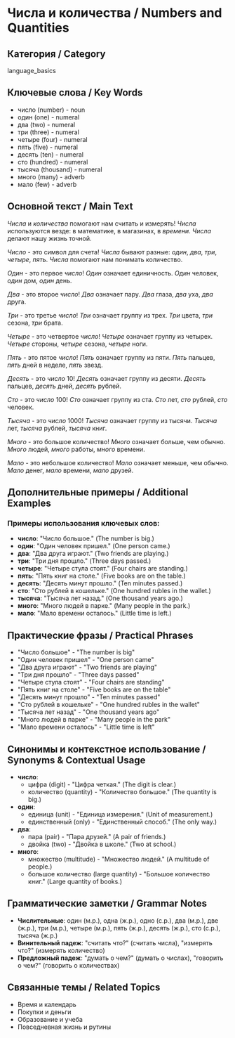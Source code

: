 # Числа и количества / Numbers and Quantities

## Категория / Category
language_basics


## Ключевые слова / Key Words
- число (number) - noun
- один (one) - numeral
- два (two) - numeral
- три (three) - numeral
- четыре (four) - numeral
- пять (five) - numeral
- десять (ten) - numeral
- сто (hundred) - numeral
- тысяча (thousand) - numeral
- много (many) - adverb
- мало (few) - adverb

## Основной текст / Main Text

*Числа* и *количества* помогают нам считать и измерять! *Числа* используются везде: в математике, в магазинах, в *времени*. *Числа* делают нашу жизнь точной.

*Число* - это символ для счета! *Числа* бывают разные: *один*, *два*, *три*, *четыре*, *пять*. *Числа* помогают нам понимать количество.

*Один* - это первое *число*! *Один* означает единичность. *Один* человек, *один* дом, *один* день.

*Два* - это второе *число*! *Два* означает пару. *Два* глаза, *два* уха, *два* друга.

*Три* - это третье *число*! *Три* означает группу из трех. *Три* цвета, *три* сезона, *три* брата.

*Четыре* - это четвертое *число*! *Четыре* означает группу из четырех. *Четыре* стороны, *четыре* сезона, *четыре* ноги.

*Пять* - это пятое *число*! *Пять* означает группу из пяти. *Пять* пальцев, *пять* дней в неделе, *пять* звезд.

*Десять* - это *число* 10! *Десять* означает группу из десяти. *Десять* пальцев, *десять* дней, *десять* рублей.

*Сто* - это *число* 100! *Сто* означает группу из ста. *Сто* лет, *сто* рублей, *сто* человек.

*Тысяча* - это *число* 1000! *Тысяча* означает группу из тысячи. *Тысяча* лет, *тысяча* рублей, *тысяча* книг.

*Много* - это большое количество! *Много* означает больше, чем обычно. *Много* людей, *много* работы, *много* времени.

*Мало* - это небольшое количество! *Мало* означает меньше, чем обычно. *Мало* денег, *мало* времени, *мало* друзей.

## Дополнительные примеры / Additional Examples

### Примеры использования ключевых слов:
- **число**: "Число большое." (The number is big.)
- **один**: "Один человек пришел." (One person came.)
- **два**: "Два друга играют." (Two friends are playing.)
- **три**: "Три дня прошло." (Three days passed.)
- **четыре**: "Четыре стула стоят." (Four chairs are standing.)
- **пять**: "Пять книг на столе." (Five books are on the table.)
- **десять**: "Десять минут прошло." (Ten minutes passed.)
- **сто**: "Сто рублей в кошельке." (One hundred rubles in the wallet.)
- **тысяча**: "Тысяча лет назад." (One thousand years ago.)
- **много**: "Много людей в парке." (Many people in the park.)
- **мало**: "Мало времени осталось." (Little time is left.)

## Практические фразы / Practical Phrases

- "Число большое" - "The number is big"
- "Один человек пришел" - "One person came"
- "Два друга играют" - "Two friends are playing"
- "Три дня прошло" - "Three days passed"
- "Четыре стула стоят" - "Four chairs are standing"
- "Пять книг на столе" - "Five books are on the table"
- "Десять минут прошло" - "Ten minutes passed"
- "Сто рублей в кошельке" - "One hundred rubles in the wallet"
- "Тысяча лет назад" - "One thousand years ago"
- "Много людей в парке" - "Many people in the park"
- "Мало времени осталось" - "Little time is left"

## Синонимы и контекстное использование / Synonyms & Contextual Usage

- **число**: 
  - цифра (digit) - "Цифра четкая." (The digit is clear.)
  - количество (quantity) - "Количество большое." (The quantity is big.)
- **один**: 
  - единица (unit) - "Единица измерения." (Unit of measurement.)
  - единственный (only) - "Единственный способ." (The only way.)
- **два**: 
  - пара (pair) - "Пара друзей." (A pair of friends.)
  - двойка (two) - "Двойка в школе." (Two at school.)
- **много**: 
  - множество (multitude) - "Множество людей." (A multitude of people.)
  - большое количество (large quantity) - "Большое количество книг." (Large quantity of books.)

## Грамматические заметки / Grammar Notes

- **Числительные**: один (м.р.), одна (ж.р.), одно (с.р.), два (м.р.), две (ж.р.), три (м.р.), четыре (м.р.), пять (ж.р.), десять (ж.р.), сто (с.р.), тысяча (ж.р.)
- **Винительный падеж**: "считать что?" (считать числа), "измерять что?" (измерять количество)
- **Предложный падеж**: "думать о чем?" (думать о числах), "говорить о чем?" (говорить о количествах)

## Связанные темы / Related Topics

- Время и календарь
- Покупки и деньги
- Образование и учеба
- Повседневная жизнь и рутины
